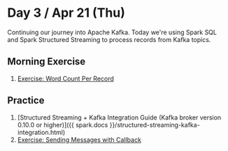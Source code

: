 # Day 3 / Apr 21 (Thu)

Continuing our journey into Apache Kafka. Today we're using Spark SQL and Spark Structured Streaming to process records from Kafka topics.

## Morning Exercise

1. [Exercise: Word Count Per Record](https://jaceklaskowski.github.io/kafka-workshop/exercises/kafka-exercise-Word-Count-Per-Record.html)

## Practice

1. [Structured Streaming + Kafka Integration Guide (Kafka broker version 0.10.0 or higher)]({{ spark.docs }}/structured-streaming-kafka-integration.html)
1. [Exercise: Sending Messages with Callback](https://jaceklaskowski.github.io/kafka-workshop/exercises/kafka-exercise-Sending-Messages-with-Callback.html)
